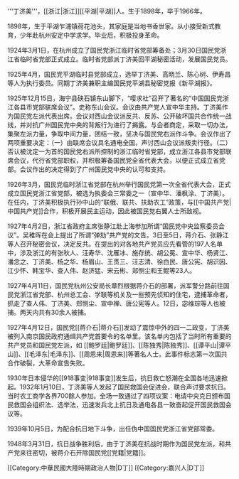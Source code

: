 '''丁济美'''，[[浙江|浙江]][[平湖|平湖]]人。生于1898年，卒于1966年。

1898年，生于平湖乍浦镇荷花池头，其家庭是当地书香世家。从小接受新式教育，少年赴杭州安定中学求学。毕业后，积极投身革命。

1924年3月1日，在杭州成立了国民党浙江临时省党部筹备处；3月30日国民党浙江省临时省党部正式成立。临时省党部派丁济美回平湖秘密活动，发展国民党员。

1925年4月，国民党平湖临时县党部成立，选举丁济美、高晓兰、陈心树、伊寿昌等人为执行委员。同期丁济美兼职主编国民党平湖县秘密党报《新平湖报》。

1925年12月15日，海宁县硖石镇东山脚下，“嘤求社”召开了著名的“中国国民党浙江各县市党部联席会议”。史称东山会议。会议由共产党人宣中华主持。丁济美作为国民党左派代表出席。会议对西山会议派反共、反苏、公开破坏国共合作统一战线，并对抗广州国民党中央的背叛行为进行了揭露。与会者商定，采取一切办法，集聚左派力量，争取中间力量，团结一致，坚决与国民党右派作斗争。会议作出了两项重要决定：（一）由联席会议具名通电全国，声讨西山会议派叛卖行径。（二）否认被沈定一为首的国民党右派所控制的浙江临时省党部，成立浙江各县市党部联席会议，代行省党部职权，并积极筹备国民党全省代表大会，以便正式成立省党部。会议作出的决定得到了广州国民党中央的认可和支持。

1926年3月，国民党临时浙江省党部在杭州举行国民党第一次全省代表大会，正式成立国民党浙江省党部，被选为执委会三常委之一（宣中华、潘枫涂、丁济美）。
在任内，丁济美积极执行孙中山的“联俄、联共、扶助农工”政策，与[[中国共产党|中国共产党]]合作，积极开展民主运动，因此被国民党右翼人士所敌视。

1927年4月2日，浙江省政府主席张静江赴上海参加所谓“国民党中央监察委员会议”。吴稚晖在会上提出了所谓“弹劾”共产党的文告。3日至5日，蒋介石、张静江等人召开秘密会议，决定反共。在提出的对各地共产党员应先看管的197人名单中，涉及浙江的有张秋人、汪寿华、沈雁冰、施存统、胡公冕、宣中华、杨贤江、潘念之、丁济美、杨之华、杨眉山、王贯三、汪志清、徐白民、唐公宪、胡识因、江少怀、韩宝华、查人伟、赵济猛、宋云彬、郑恻尘和王鲲等23人。

1927年4月11日，国民党杭州公安局长章烈根据蒋介石的部署，派军警分路前往国民党浙江省党部、杭州总工会、学联等机关及一些预先侦知的住宅，逮捕革命者，抓走了查人伟、丁济美、郑恻尘、宣中禅、唐公宪等人。12日，宓维琮等人也被捕。两天内共有30余人被捕。

1927年4月12日，国民党[[蒋介石|蒋介石]]发动了震惊中外的四一二政变，丁济美被列入南京国民政府通缉共产党首要令的名单里。该名单内包括了当时所有重要的共产党员和国民党左派，如 [[鲍罗廷|鲍罗廷]]、[[陈独秀|陈独秀]]、[[谭平山|谭平山]]、[[毛泽东|毛泽东]]、[[周恩来|周恩来]]等著名人士。此事件标志第一次国共合作破裂，大革命宣告失败。

1930年日本侵华的[[918事变|918事变]]发生后，抗日救亡怒潮在全国各地迅速掀起。1932年1月10日，丁济美等人发起了国民救国会促进会，联合声讨要求抗日。当时农工商学各界700餘人参加。全场一致通过了四项议案：电请中央克日颁布国民救国会组织法、选举法，迅速发兵北上抗日及通电各县一致奋起促开国民救国会议等。

1939年10月5日，为配合抗日地下斗争，出任伪中国国民党浙江省党部常委。

1948年3月31日，抗日战争胜利后，由于丁济美在抗战时期作为国民党左派，和共产党来往密切，被蒋介石开除国民党[[党籍|党籍]]。


[[Category:中華民國大陸時期政治人物|D丁]]
[[Category:嘉兴人|D丁]]